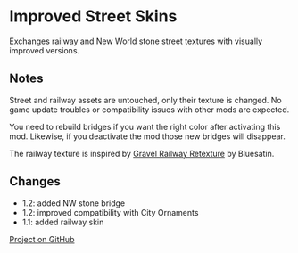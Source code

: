 # Improved Street Skins

Exchanges railway and New World stone street textures with visually improved versions.

## Notes

Street and railway assets are untouched, only their texture is changed.
No game update troubles or compatibility issues with other mods are expected.

You need to rebuild bridges if you want the right color after activating this mod.
Likewise, if you deactivate the mod those new bridges will disappear.

The railway texture is inspired by [Gravel Railway Retexture](https://www.nexusmods.com/anno1800/mods/391) by Bluesatin.

## Changes

- 1.2: added NW stone bridge
- 1.2: improved compatibility with City Ornaments
- 1.1: added railway skin

[Project on GitHub](https://github.com/jakobharder/anno-1800-jakobs-mods)
